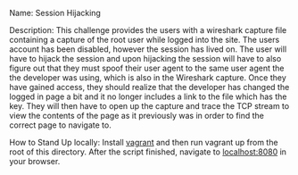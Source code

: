 Name: Session Hijacking

Description: This challenge provides the users with a wireshark capture file containing a capture of the root user while logged into the site. The users account has been disabled, however the session has lived on. The user will have to hijack the session and upon hijacking the session will have to also figure out that they must spoof their user agent to the same user agent the the developer was using, which is also in the Wireshark capture. Once they have gained access, they should realize that the developer has changed the logged in page a bit and it no longer includes a link to the file which has the key. They will then have to open up the capture and trace the TCP stream to view the contents of the page as it previously was in order to find the correct page to navigate to.

How to Stand Up locally: Install [vagrant](http://vagrantup.com/) and then run vagrant up from the root of this directory. After the script finished, navigate to [localhost:8080](http://localhost:8080) in your browser.
